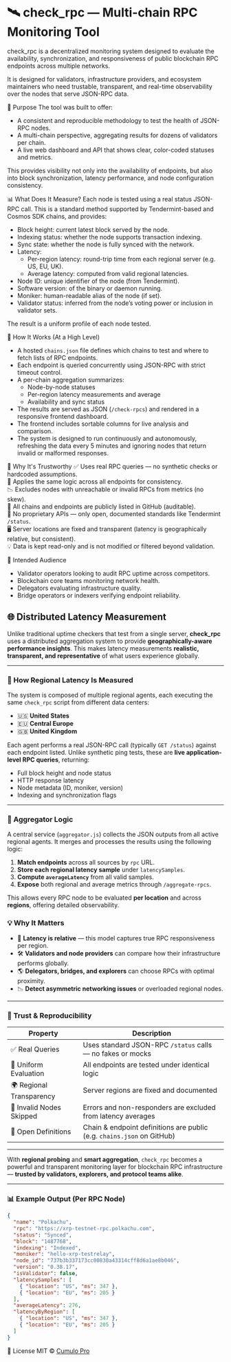 # 🛰️ check_rpc — Multi-chain RPC Monitoring Tool
check_rpc is a decentralized monitoring system designed to evaluate the availability, synchronization, and responsiveness of public blockchain RPC endpoints across multiple networks.

It is designed for validators, infrastructure providers, and ecosystem maintainers who need trustable, transparent, and real-time observability over the nodes that serve JSON-RPC data.

📌 Purpose
The tool was built to offer:

- A consistent and reproducible methodology to test the health of JSON-RPC nodes.
- A multi-chain perspective, aggregating results for dozens of validators per chain.
- A live web dashboard and API that shows clear, color-coded statuses and metrics.

This provides visibility not only into the availability of endpoints, but also into block synchronization, latency performance, and node configuration consistency.

📊 What Does It Measure?
Each node is tested using a real status JSON-RPC call. This is a standard method supported by Tendermint-based and Cosmos SDK chains, and provides:

- Block height: current latest block served by the node.
- Indexing status: whether the node supports transaction indexing.
- Sync state: whether the node is fully synced with the network.
- Latency:
  - Per-region latency: round-trip time from each regional server (e.g. US, EU, UK).
  - Average latency: computed from valid regional latencies.
- Node ID: unique identifier of the node (from Tendermint).
- Software version: of the binary or daemon running.
- Moniker: human-readable alias of the node (if set).
- Validator status: inferred from the node’s voting power or inclusion in validator sets.

The result is a uniform profile of each node tested.

🔁 How It Works (At a High Level)
- A hosted `chains.json` file defines which chains to test and where to fetch lists of RPC endpoints.
- Each endpoint is queried concurrently using JSON-RPC with strict timeout control.
- A per-chain aggregation summarizes:
  - Node-by-node statuses
  - Per-region latency measurements and average
  - Availability and sync status
- The results are served as JSON (`/check-rpcs`) and rendered in a responsive frontend dashboard.
- The frontend includes sortable columns for live analysis and comparison.
- The system is designed to run continuously and autonomously, refreshing the data every 5 minutes and ignoring nodes that return invalid or malformed responses.

🔐 Why It's Trustworthy
✅ Uses real RPC queries — no synthetic checks or hardcoded assumptions.  
🧪 Applies the same logic across all endpoints for consistency.  
📉 Excludes nodes with unreachable or invalid RPCs from metrics (no skew).  
📂 All chains and endpoints are publicly listed in GitHub (auditable).  
🚫 No proprietary APIs — only open, documented standards like Tendermint `/status`.  
🖥 Server locations are fixed and transparent (latency is geographically relative, but consistent).  
💡 Data is kept read-only and is not modified or filtered beyond validation.  

👥 Intended Audience
- Validator operators looking to audit RPC uptime across competitors.
- Blockchain core teams monitoring network health.
- Delegators evaluating infrastructure quality.
- Bridge operators or indexers verifying endpoint reliability.

## 🌐 Distributed Latency Measurement

Unlike traditional uptime checkers that test from a single server, **check_rpc** uses a distributed aggregation system to provide **geographically-aware performance insights**. This makes latency measurements **realistic, transparent, and representative** of what users experience globally.

---

### 📍 How Regional Latency Is Measured

The system is composed of multiple regional agents, each executing the same `check_rpc` script from different data centers:

- 🇺🇸 **United States**
- 🇪🇺 **Central Europe**
- 🇬🇧 **United Kingdom**

Each agent performs a real JSON-RPC call (typically `GET /status`) against each endpoint listed. Unlike synthetic ping tests, these are **live application-level RPC queries**, returning:

- Full block height and node status
- HTTP response latency
- Node metadata (ID, moniker, version)
- Indexing and synchronization flags

---

### 🧠 Aggregator Logic

A central service (`aggregator.js`) collects the JSON outputs from all active regional agents. It merges and processes the results using the following logic:

1. **Match endpoints** across all sources by `rpc` URL.
2. **Store each regional latency sample** under `latencySamples`.
3. **Compute `averageLatency`** from all valid samples.
4. **Expose** both regional and average metrics through `/aggregate-rpcs`.

This allows every RPC node to be evaluated **per location** and across **regions**, offering detailed observability.

### 💡 Why It Matters

- 🔬 **Latency is relative** — this model captures true RPC responsiveness per region.
- 🛠 **Validators and node providers** can compare how their infrastructure performs globally.
- 🌎 **Delegators, bridges, and explorers** can choose RPCs with optimal proximity.
- 📉 **Detect asymmetric networking issues** or overloaded regional nodes.

---

### 🔐 Trust & Reproducibility

| Property                  | Description                                                                 |
|---------------------------|-----------------------------------------------------------------------------|
| ✅ Real Queries           | Uses standard JSON-RPC `/status` calls — no fakes or mocks                  |
| 🧪 Uniform Evaluation     | All endpoints are tested under identical logic                              |
| 🌍 Regional Transparency  | Server regions are fixed and documented                                     |
| 🚫 Invalid Nodes Skipped  | Errors and non-responders are excluded from latency averages                |
| 📁 Open Definitions       | Chain & endpoint definitions are public (e.g. `chains.json` on GitHub)      |

---

With **regional probing** and **smart aggregation**, `check_rpc` becomes a powerful and transparent monitoring layer for blockchain RPC infrastructure — **trusted by validators, explorers, and protocol teams alike**.

---

### 📊 Example Output (Per RPC Node)

```json
{
  "name": "Polkachu",
  "rpc": "https://xrp-testnet-rpc.polkachu.com",
  "status": "Synced",
  "block": "1487768",
  "indexing": "Indexed",
  "moniker": "hello-xrp-testrelay",
  "node_id": "737b3b337173cc00830a43314cff8d6a1ae8b046",
  "version": "0.38.17",
  "isValidator": false,
  "latencySamples": [
    { "location": "US", "ms": 347 },
    { "location": "EU", "ms": 205 }
  ],
  "averageLatency": 276,
  "latencyByRegion": [
    { "location": "US", "ms": 347 },
    { "location": "EU", "ms": 205 }
  ]
}
```

📜 License
MIT © [Cumulo Pro](https://cumulo.pro)
